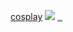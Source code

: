 <a href="http://www.cosplayshopper.com/" title="cosplay">cosplay</a>
<img src="https://imatsubu.jp/images/skina_bg_top.gif" />
<a href="http://www.kitchencabinetkings.com" title="kitchen cabinets" style="font-size:1px;">kitchen cabinets</a>

